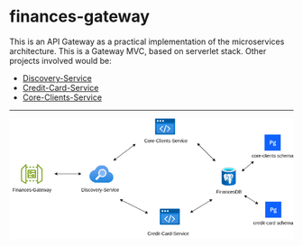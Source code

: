 # finances-gateway

This is an API Gateway as a practical implementation of the microservices architecture. This is a Gateway MVC, based on serverlet stack. Other projects involved would be:

- [Discovery-Service](https://github.com/matheus-nicolau/dicovery-service) <br>
- [Credit-Card-Service](https://github.com/matheus-nicolau/credit-card-service) <br>
- [Core-Clients-Service](https://github.com/matheus-nicolau/core-clients-service) <br>
---
![diagram image](./src/main/resources/finances-diagram.png)
